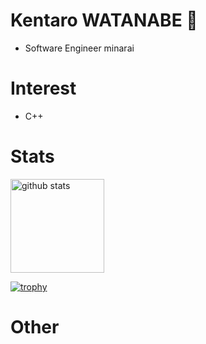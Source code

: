 <!--
**watana318/watana318** is a ✨ _special_ ✨ repository because its `README.md` (this file) appears on your GitHub profile.

Here are some ideas to get you started:

- 🔭 I’m currently working on ...
- 🌱 I’m currently learning ...
- 👯 I’m looking to collaborate on ...
- 🤔 I’m looking for help with ...
- 💬 Ask me about ...
- 📫 How to reach me: ...
- 😄 Pronouns: ...
- ⚡ Fun fact: ...
-->

# Kentaro WATANABE :duck:
- Software Engineer minarai

# Interest
- C++

# Stats
<p align="left"> 
  <img alt="github stats" height="150px" src="https://github-readme-stats.vercel.app/api?username=watana318&count_private=true&show_icons=true&theme=onedark&show_icons=true" />
</p>

[![trophy](https://github-profile-trophy.vercel.app/?username=watana318&theme=onedark&column=7)](https://github.com/ryo-ma/github-profile-trophy)

# Other
